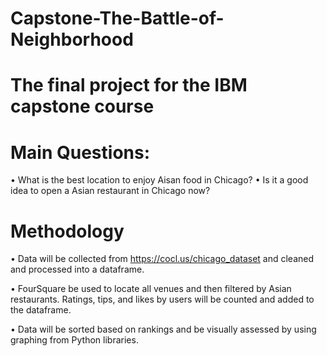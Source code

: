 # Capstone-The-Battle-of-Neighborhood

# The final project for the IBM capstone course 

# Main Questions:
 •  What is the best location to enjoy Aisan food in Chicago? 
 •  Is it a good idea to open a Asian restaurant in Chicago now?
  
# Methodology
• Data will be collected from https://cocl.us/chicago_dataset and cleaned and processed into a dataframe.

• FourSquare be used to locate all venues and then filtered by Asian restaurants. Ratings, tips, and likes by users will be counted and added to the dataframe.

• Data will be sorted based on rankings and be visually assessed by using graphing from Python libraries.

